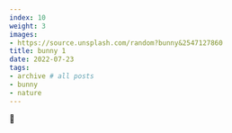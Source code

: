 ```yaml
---
index: 10
weight: 3
images:
- https://source.unsplash.com/random?bunny&2547127860
title: bunny 1
date: 2022-07-23
tags:
- archive # all posts
- bunny
- nature
---
```


🐰